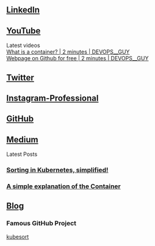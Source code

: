 
## [LinkedIn](https://www.linkedin.com/in/aathith-rajendran/)
## [YouTube](https://www.youtube.com/channel/UCpLjvmEVR8chkRlvL5JLEhQ)
Latest videos<br>
[What is a container? | 2 minutes | DEVOPS__GUY](https://www.youtube.com/watch?v=MmmW2s9uWhc)<br> 
[Webpage on Github for free | 2 minutes | DEVOPS__GUY](https://youtu.be/7ignYIAocNQ)<br>


## [Twitter](https://twitter.com/devops__guy)
## [Instagram-Professional](instagram.com/devops__guy)
## [GitHub](https://github.com/aathith)
## [Medium](https://medium.com/@aathith2)
Latest Posts<br>
### [Sorting in Kubernetes, simplified!](https://medium.com/@aathith2/sorting-in-kubernetes-simplified-19e39d74bf12?source=friends_link&sk=3852cf5f3458d3630578672839178de9)
### [A simple explanation of the Container](https://medium.com/@aathith2/a-simple-explanation-of-the-container-d3544b485c10?source=friends_link&sk=cfbb1175151dcf464e2206b0d94477c2)<br>

## [Blog](aathith.github.io/beta__me)


### Famous GitHub Project
[kubesort](https://github.com/AATHITH/kubesort)
